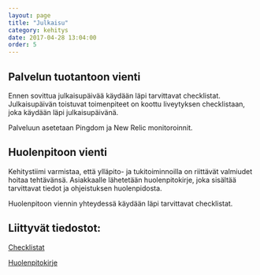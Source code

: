 ```yaml
---
layout: page
title: "Julkaisu"
category: kehitys
date: 2017-04-28 13:04:00
order: 5
---
```


## Palvelun tuotantoon vienti

Ennen sovittua julkaisupäivää käydään läpi tarvittavat checklistat. Julkaisupäivän toistuvat toimenpiteet on koottu liveytyksen checklistaan, joka käydään läpi julkaisupäivänä.

Palveluun asetetaan Pingdom ja New Relic monitoroinnit.

## Huolenpitoon vienti

Kehitystiimi varmistaa, että ylläpito- ja tukitoiminnoilla on riittävät valmiudet hoitaa tehtävänsä. Asiakkaalle lähetetään huolenpitokirje, joka sisältää tarvittavat tiedot ja ohjeistuksen huolenpidosta.

Huolenpitoon viennin yhteydessä käydään läpi tarvittavat checklistat.

## Liittyvät tiedostot:

[Checklistat](https://drive.google.com/open?id=1tBdkWpx6NgdFcreJQCV3VNfas7D_UmRgJI7xQynw-Yc)

[Huolenpitokirje](https://docs.google.com/a/geniem.com/document/d/1HbtjSlbAhLSR6lAe8pBtZxDdO7n-EHn8wIdT38iQq9E/edit?usp=sharing)


